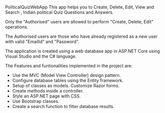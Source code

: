 
PoliticalQuizWebApp
This app helps you to Create, Delete, Edit, View and Search , Indian political Quiz Questions and Answers.

Only the "Authorised" users are allowed to perform "Create, Delete, Edit" operations.

The Authorised users are those who have already registered as a new user with valid "EmailId" and "Password".

The application is created using a web database app in ASP.NET Core using Visual Studio and the C# language.

The Features and funtionalities implemented in the project are:

- Use the MVC (Model View Controller) design pattern.
- Configure database tables using the Entity framework.
- Setup of classes as models. Customize Razor forms.
- Create methods inside a controller.
- Style an ASP.NET page with CSS.
- Use Bootstrap classes.
- Create a search function to filter database results.
